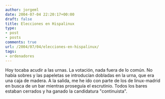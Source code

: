 ```yaml
---
author: jorgeml
date: 2004-07-04 22:20:17+00:00
draft: false
title: Elecciones en Hispalinux
type: 
- post
- posts
comments: true
url: /2004/07/04/elecciones-en-hispalinux/
tags:
- ordenadores
---
```


Hoy tocaba acudir a las urnas. La votación, nada fuera de lo común. No había sobres y las papeletas se introducían dobladas en la urna, que era una caja de madera. A la salida, me he ido con parte de los de linux-madrid en busca de un bar mientras proseguía el escrutinio. Todos los bares estaban cerrados y ha ganado la candidatura "continuista".
